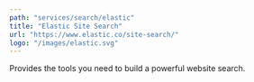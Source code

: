 ```yaml
---
path: "services/search/elastic"
title: "Elastic Site Search"
url: "https://www.elastic.co/site-search/"
logo: "/images/elastic.svg"
---
```


Provides the tools you need to build a powerful website search.